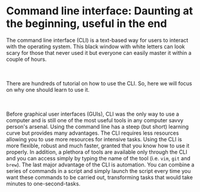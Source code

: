 # Command line interface: Daunting at the beginning, useful in the end


The command line interface (CLI) is a text-based way for users to interact with the operating system. This black window with white letters can look scary for those that never used it but everyone can easily master it within a couple of hours.
<br /><br /><br />

There are hundreds of tutorial on how to use the CLI. So, here we will focus on why one should learn to use it.
<br /><br /><br />

Before graphical user interfaces (GUIs), CLI was the only way to use a computer and is still one of the most useful tools in any computer savvy person's arsenal. Using the command line has a steep (but short) learning curve but provides many advantages. The CLI requires less resources allowing you to use more resources for intensive tasks. Using the CLI is more flexible, robust and much faster, granted that you know how to use it properly. In addition, a plethora of tools are available only through the CLI and you can access simply by typing the name of the tool (i.e. `vim`, `git` and `brew`). The last major advantage of the CLI is automation. You can combine a series of commands in a script and simply launch the script every time you want these commands to be carried out, transforming tasks that would take minutes to one-second-tasks.
<br /><br /><br />
